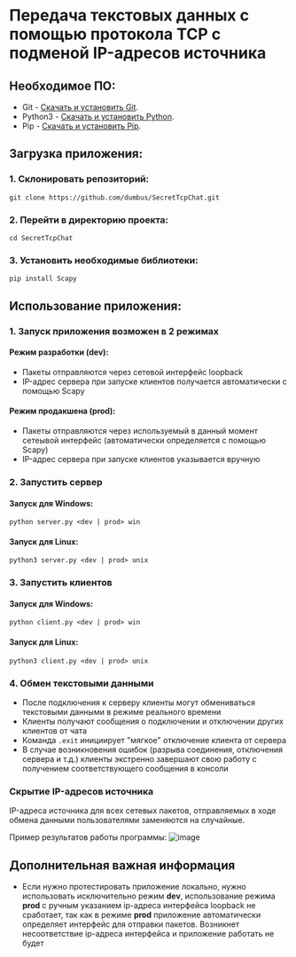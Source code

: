 # Передача текстовых данных с помощью протокола TCP с подменой IP-адресов источника

## Необходимое ПО:

- Git - [Скачать и установить Git](https://git-scm.com/downloads).
- Python3 - [Скачать и установить Python](https://www.python.org/downloads/).
- Pip - [Скачать и установить Pip](https://pypi.org/project/pip/).

## Загрузка приложения:

### 1. Склонировать репозиторий:
```
git clone https://github.com/dumbus/SecretTcpChat.git
```
### 2. Перейти в директорию проекта:
```
cd SecretTcpChat
```
### 3. Установить необходимые библиотеки:

```
pip install Scapy
```

## Использование приложения:

### 1. Запуск приложения возможен в 2 режимах

#### Режим разработки (dev):
- Пакеты отправляются через сетевой интерфейс loopback
- IP-адрес сервера при запуске клиентов получается автоматически с помощью Scapy

#### Режим продакшена (prod):
- Пакеты отправляются через используемый в данный момент сетеывой интерфейс (автоматически определяется с помощью Scapy) 
- IP-адрес сервера при запуске клиентов указывается вручную

### 2. Запустить сервер

#### Запуск для Windows:
```
python server.py <dev | prod> win
```

#### Запуск для Linux:
```
python3 server.py <dev | prod> unix
```

### 3. Запустить клиентов

#### Запуск для Windows:
```
python client.py <dev | prod> win
```

#### Запуск для Linux:
```
python3 client.py <dev | prod> unix
```

### 4. Обмен текстовыми данными

- После подключения к серверу клиенты могут обмениваться текстовыми данными в режиме реального времени
- Клиенты получают сообщения о подключении и отключении других клиентов от чата
- Команда ```.exit``` инициирует "мягкое" отключение клиента от сервера
- В случае возникновения ошибок (разрыва соединения, отключения сервера и т.д.) клиенты экстренно завершают свою работу с получением соответствующего сообщения в консоли

### Скрытие IP-адресов источника

IP-адреса источника для всех сетевых пакетов, отправляемых в ходе обмена данными пользователями заменяются на случайные.

Пример результатов работы программы:
![image](https://github.com/dumbus/SecretTcpChat/assets/79057837/354eff35-c78a-419d-b6b3-0a3afb435fc6)

## Дополнительная важная информация

- Если нужно протестировать приложение локально, нужно использовать исключительно режим **dev**, использование режима **prod** с ручным указанием ip-адреса интерфейса loopback не сработает, так как в режиме **prod** приложение автоматически определяет интерфейс для отправки пакетов. Возникнет несоответствие ip-адреса интерфейса и приложение работать не будет
